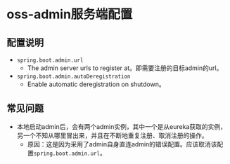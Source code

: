 # oss-admin服务端配置
## 配置说明
  * `spring.boot.admin.url`
    * The admin server urls to register at。即需要注册的目标admin的url。
  * `spring.boot.admin.autoDeregistration`
      * Enable automatic deregistration on shutdown。
## 常见问题
  * 本地启动admin后，会有两个admin实例，其中一个是从eureka获取的实例，另一个不知从哪里冒出来，并且在不断地重复注册、取消注册的操作。
      * 原因：这是因为采用了admin自身直连admin的错误配置。应该取消该配置`spring.boot.admin.url`。